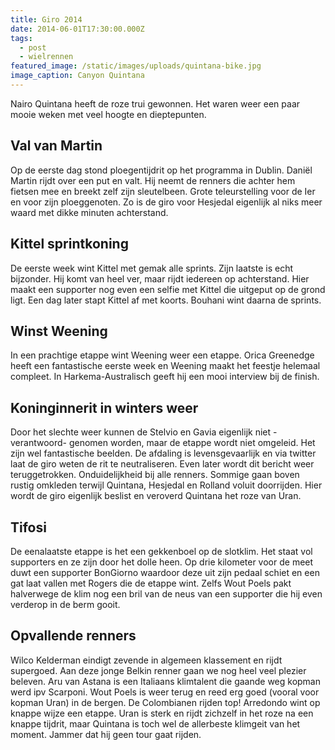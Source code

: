```yaml
---
title: Giro 2014
date: 2014-06-01T17:30:00.000Z
tags:
  - post
  - wielrennen
featured_image: /static/images/uploads/quintana-bike.jpg
image_caption: Canyon Quintana
---
```

Nairo Quintana heeft de roze trui gewonnen. Het waren weer een paar mooie weken met veel hoogte en dieptepunten.

## Val van Martin
Op de eerste dag stond ploegentijdrit op het programma in Dublin. Daniël Martin rijdt over een put en valt. Hij neemt de renners die achter hem fietsen mee en breekt zelf zijn sleutelbeen. Grote teleurstelling voor de Ier en voor zijn ploeggenoten. Zo is de giro voor Hesjedal eigenlijk al niks meer waard met dikke minuten achterstand.

## Kittel sprintkoning
De eerste week wint Kittel met gemak alle sprints. Zijn laatste is echt bijzonder. Hij komt van heel ver, maar rijdt iedereen op achterstand. Hier maakt een supporter nog even een selfie met Kittel die uitgeput op de grond ligt. Een dag later stapt Kittel af met koorts. Bouhani wint daarna de sprints.

## Winst Weening
In een prachtige etappe wint Weening weer een etappe. Orica Greenedge heeft een fantastische eerste week en Weening maakt het feestje helemaal compleet. In Harkema-Australisch geeft hij een mooi interview bij de finish.

## Koninginnerit in winters weer
Door het slechte weer kunnen de Stelvio en Gavia eigenlijk niet -verantwoord- genomen worden, maar de etappe wordt niet omgeleid. Het zijn wel fantastische beelden. De afdaling is levensgevaarlijk en via twitter laat de giro weten de rit te neutraliseren. Even later wordt dit bericht weer teruggetrokken. Onduidelijkheid bij alle renners. Sommige gaan boven rustig omkleden terwijl Quintana, Hesjedal en Rolland voluit doorrijden. Hier wordt de giro eigenlijk beslist en veroverd Quintana het roze van Uran.

## Tifosi
De eenalaatste etappe is het een gekkenboel op de slotklim. Het staat vol supporters en ze zijn door het dolle heen. Op drie kilometer voor de meet duwt een supporter BonGiorno waardoor deze uit zijn pedaal schiet en een gat laat vallen met Rogers die de etappe wint. Zelfs Wout Poels pakt halverwege de klim nog een bril van de neus van een supporter die hij even verderop in de berm gooit.

## Opvallende renners
Wilco Kelderman eindigt zevende in algemeen klassement en rijdt supergoed. Aan deze jonge Belkin renner gaan we nog heel veel plezier beleven. Aru van Astana is een Italiaans klimtalent die gaande weg kopman werd ipv Scarponi. Wout Poels is weer terug en reed erg goed (vooral voor kopman Uran) in de bergen. De Colombianen rijden top! Arredondo wint op knappe wijze een etappe. Uran is sterk en rijdt zichzelf in het roze na een knappe tijdrit, maar Quintana is toch wel de allerbeste klimgeit van het moment. Jammer dat hij geen tour gaat rijden.